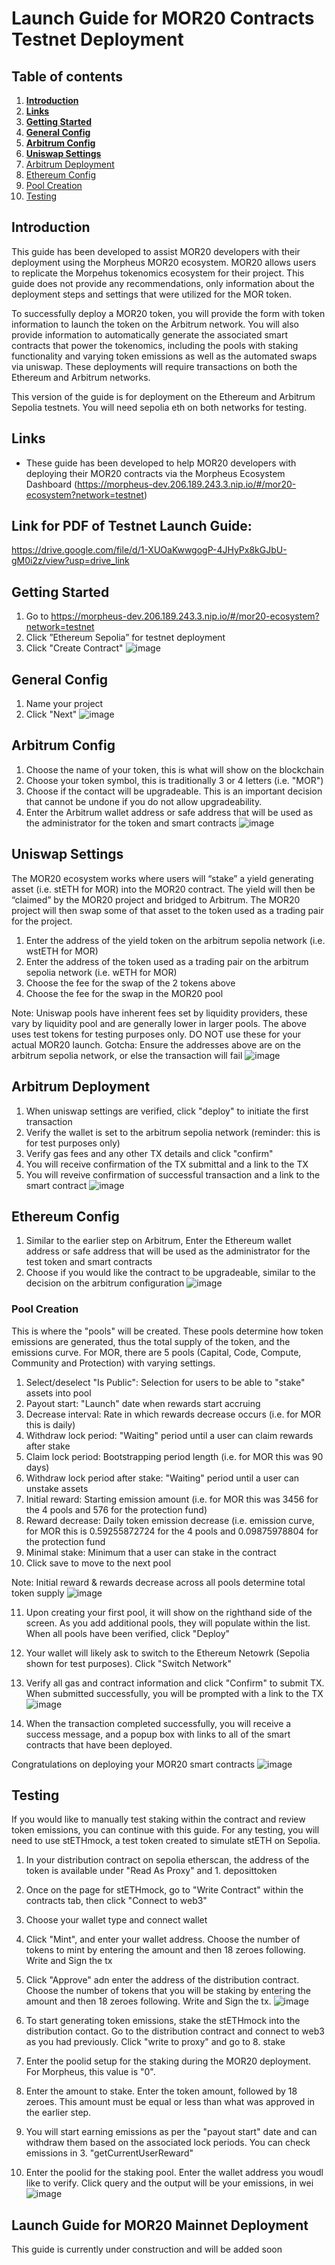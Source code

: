 # Launch Guide for MOR20 Contracts Testnet Deployment

## Table of contents
1) [**Introduction**]()
2) [**Links**]()
3) [**Getting Started**]()
4) [**General Config**]()
5) [**Arbitrum Config**]()
6) [**Uniswap Settings**]()
7) [Arbitrum Deployment]()
8) [Ethereum Config]()
9) [Pool Creation]()
10) [Testing]()

## Introduction
This guide has been developed to assist MOR20 developers with their deployment using the Morpheus MOR20 ecosystem. MOR20 allows users to replicate the Morpehus tokenomics ecosystem for their project. This guide does not provide any recommendations, only information about the deployment steps and settings that were utilized for the MOR token. 

To successfully deploy a MOR20 token, you will provide the form with token information to launch the token on the Arbitrum network. You will also provide information to automatically generate the associated smart contracts that power the tokenomics, including the pools with staking functionality and varying token emissions as well as the automated swaps via uniswap. These deployments will require transactions on both the Ethereum and Arbitrum networks.

This version of the guide is for deployment on the Ethereum and Arbitrum Sepolia testnets. You will need sepolia eth on both networks for testing. 

## Links
- These guide has been developed to help MOR20 developers with deploying their MOR20 contracts via the Morpheus Ecosystem Dashboard (https://morpheus-dev.206.189.243.3.nip.io/#/mor20-ecosystem?network=testnet)

## Link for PDF of Testnet Launch Guide:
https://drive.google.com/file/d/1-XUOaKwwgogP-4JHyPx8kGJbU-gM0i2z/view?usp=drive_link

## Getting Started

1) Go to https://morpheus-dev.206.189.243.3.nip.io/#/mor20-ecosystem?network=testnet
2) Click ”Ethereum Sepolia” for testnet deployment
3) Click "Create Contract"
   ![image](https://github.com/user-attachments/assets/5e9438b6-fa31-4abd-8479-fdcb64f13db1)

## General Config

1) Name your project
2) Click "Next"
   ![image](https://github.com/user-attachments/assets/7cb4e6cc-09e7-4039-b854-ad6b6a421586)

## Arbitrum Config

1) Choose the name of your token, this is what will show on the blockchain
2) Choose your token symbol, this is traditionally 3 or 4 letters (i.e. "MOR")
3) Choose if the contact will be upgradeable. This is an important decision that cannot be undone if you do not allow upgradeability.
4) Enter the Arbitrum wallet address or safe address that will be used as the administrator for the token and smart contracts
   ![image](https://github.com/user-attachments/assets/0502b4f7-dbc4-4f46-a629-3d398d3d9361)

## Uniswap Settings

The MOR20 ecosystem works where users will “stake” a yield generating asset (i.e. stETH for MOR) into the MOR20 contract. The yield will then be “claimed” by the MOR20 project and bridged to Arbitrum. The MOR20 project will then swap some of that asset to the token used as a trading pair for the project.

1) Enter the address of the yield token on the arbitrum sepolia network (i.e. wstETH for MOR)
2) Enter the address of the token used as a trading pair on the arbitrum sepolia network (i.e. wETH for MOR)
3) Choose the fee for the swap of the 2 tokens above
4) Choose the fee for the swap in the MOR20 pool

Note: Uniswap pools have inherent fees set by liquidity providers, these vary by liquidity pool and are generally lower in larger pools. The above uses test tokens for testing purposes only. DO NOT use these for your actual MOR20 launch. 
Gotcha: Ensure the addresses above are on the arbitrum sepolia network, or else the transaction will fail
![image](https://github.com/user-attachments/assets/bd3e2c1c-d128-4e61-b396-fc2cbbc1a078)

## Arbitrum Deployment

1) When uniswap settings are verified, click "deploy" to initiate the first transaction
2) Verify the wallet is set to the arbitrum sepolia network (reminder: this is for test purposes only)
3) Verify gas fees and any other TX details and click "confirm"
4) You will receive confirmation of the TX submittal and a link to the TX
5) You will reveive confirmation of successful transaction and a link to the smart contract
   ![image](https://github.com/user-attachments/assets/561a2504-14b1-4442-8f75-29361c6305d0)

## Ethereum Config

1) Similar to the earlier step on Arbitrum, Enter the Ethereum wallet address or safe address that will be used as the administrator for the test token and smart contracts
2) Choose if you would like the contract to be upgradeable, similar to the decision on the arbitrum configuration
   ![image](https://github.com/user-attachments/assets/6cace97d-b8f7-4c63-87cf-4afd5ad9142e)

### Pool Creation
This is where the "pools" will be created. These pools determine how token emissions are generated, thus the total supply of the token, and the emissions curve. For MOR, there are 5 pools (Capital, Code, Compute, Community and Protection) with varying settings.

1) Select/deselect "Is Public": Selection for users to be able to "stake" assets into pool
2) Payout start: "Launch" date when rewards start accruing
3) Decrease interval: Rate in which rewards decrease occurs (i.e. for MOR this is daily)
4) Withdraw lock period: "Waiting" period until a user can claim rewards after stake
5) Claim lock period: Bootstrapping period length (i.e. for MOR this was 90 days)
6) Withdraw lock period after stake: "Waiting" period until a user can unstake assets
7) Initial reward: Starting emission amount (i.e. for MOR this was 3456 for the 4 pools and 576 for the protection fund)
8) Reward decrease: Daily token emission decrease (i.e. emission curve, for MOR this is 0.59255872724 for the 4 pools and 0.09875978804 for the protection fund
9) Minimal stake: Minimum that a user can stake in the contract
10) Click save to move to the next pool
    
 Note: Initial reward & rewards decrease across all pools determine total token supply
![image](https://github.com/user-attachments/assets/6a782051-feca-4d98-b3fb-cd553d06a44a)

11) Upon creating your first pool, it will show on the righthand side of the screen. As you add additional pools, they will populate within the list. When all pools have been verified, click "Deploy"
12) Your wallet will likely ask to switch to the Ethereum Netowrk (Sepolia shown for test purposes). Click "Switch Network"
13) Verify all gas and contract information and click "Confirm" to submit TX. When submitted successfully, you will be prompted with a link to the TX
![image](https://github.com/user-attachments/assets/0254efc3-a998-4cc7-8519-e75e37a95b0c)

14) When the transaction completed successfully, you will receive a success message, and a popup box with links to all of the smart contracts that have been deployed. 

Congratulations on deploying your MOR20 smart contracts
![image](https://github.com/user-attachments/assets/b6f2de33-82e6-49a8-98db-d9605c8ee4b8)

## Testing
If you would like to manually test staking within the contract and review token emissions, you can continue with this guide. For any testing, you will need to use stETHmock, a test token created to simulate stETH on Sepolia. 

1) In your distribution contract on sepolia etherscan, the address of the token is available under "Read As Proxy" and 1. deposittoken
2) Once on the page for stETHmock, go to "Write Contract" within the contracts tab, then click "Connect to web3"
3) Choose your wallet type and connect wallet
4) Click "Mint", and enter your wallet address. Choose the number of tokens to mint by entering the amount and then 18 zeroes following. Write and Sign the tx
5) Click "Approve" adn enter the address of the distribution contract. Choose the number of tokens that you will be staking by entering the amount and then 18 zeroes following. Write and Sign the tx.
![image](https://github.com/user-attachments/assets/262c2394-4bc7-450c-9fc7-99c2d073477d)

6) To start generating token emissions, stake the stETHmock into the distribution contact. Go to the distribution contract and connect to web3 as you had previously. Click "write to proxy" and go to 8. stake
7) Enter the poolid setup for the staking during the MOR20 deployment. For Morpheus, this value is "0".
8) Enter the amount to stake. Enter the token amount, followed by 18 zeroes. This amount must be equal or less than what was approved in the earlier step.
9) You will start earning emissions as per the "payout start" date and can withdraw them based on the associated lock periods. You can check emissions in 3. "getCurrentUserReward"
10) Enter the poolid for the staking pool. Enter the wallet address you woudl like to verify. Click query and the output will be your emissions, in wei
![image](https://github.com/user-attachments/assets/03aac56f-1a58-4df8-89ea-c61271c8e9ac)



## Launch Guide for MOR20 Mainnet Deployment

This guide is currently under construction and will be added soon
